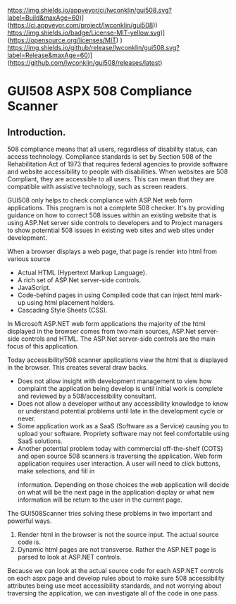 https://img.shields.io/appveyor/ci/lwconklin/gui508.svg?label=Build&maxAge=60)](https://ci.appveyor.com/project/lwconklin/gui508)) https://img.shields.io/badge/License-MIT-yellow.svg)](https://opensource.org/licenses/MIT) ) https://img.shields.io/github/release/lwconklin/gui508.svg?label=Release&maxAge=60)](https://github.com/lwconklin/gui508/releases/latest) 


# <h1>GUI508 ASPX 508 Compliance Scanner</h1>

<h2>Introduction.</h2>
<p>
508 compliance means that all users, regardless of disability status, can access technology. 
Compliance standards is set by Section 508 of the Rehabilitation Act of 1973 that requires federal agencies to provide software and website accessibility to people with disabilities. When websites are 508 Compliant, they are accessible to all users. This can mean that they are compatible with assistive technology, such as screen readers.

GUI508 only helps to check compliance with ASP.Net web form applications. This program is not a complete 508 checker.
It's by providing guidance on how to correct 508 issues within an existing website that is using ASP.Net server side controls to developers and to Project managers to show poterntial 508 issues in existing web sites and web sites under development.
</p>

<p>
When a browser displays a web page, that page is render into html from various source
</p>
<ul>

<li>Actual HTML (Hypertext Markup Language).</li>
<li>A rich set of ASP.Net server-side controls.</li>
<li>JavaScript.</li>
<li>Code-behind pages in using Compiled code that can inject html mark-up using html placement holders.</li>
<li>Cascading Style Sheets (CSS).</li>
</ul>
<p>
In Microsoft ASP.NET web form applications the majority of the html displayed in the browser comes from two main sources, ASP.Net server-side controls and HTML. The ASP.Net server-side controls are the main focus of this application.
</p>
<p>Today accessibility/508 scanner applications view the html that is displayed in the browser. This creates several draw backs.</p>
<ul>
<li>Does not allow insight with development management to view how complaint the application being develop is until initial work is complete and reviewed by a 508/accessibility consultant. </li>
<li>Does not allow a developer without any accessibility knowledge to know or understand potential problems until late in the development cycle or never.</li>
<li>Some application work as a SaaS (Software as a Service) causing you to upload your software. Propriety software may not feel comfortable using SaaS solutions.</li>
<li>Another potential problem today with commercial off-the-shelf (COTS) and open source 508 scanners is traversing the application. Web form application requires user interaction. A user will need to click buttons, make selections, and fill in

information. Depending on those choices the web application will decide on what will be the next page in the application display or what new information will be return to the user in the current page. </li>

</ul>
The GUI508Scanner
tries solving these problems in two important and powerful ways. 
<ol>
<li>Render html in the browser is not the source input. The actual source code is. </li>
<li>Dynamic html pages are not transverse. Rather the ASP.NET page is parsed to look at ASP.NET controls.</li>
</ol>


Because we can look at the actual source code for each ASP.NET controls on each aspx page and develop rules about to make sure 508 accessibility attributes being use meet accessibility standards, and not worrying about traversing the application, we can investigate all of the code in one pass.  


 

